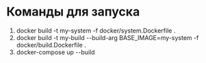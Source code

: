 # Команды для запуска

1. docker build -t my-system -f docker/system.Dockerfile .
2. docker build -t my-build --build-arg BASE_IMAGE=my-system -f docker/build.Dockerfile .
3. docker-compose up --build